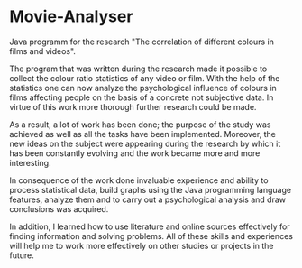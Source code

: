 Movie-Analyser
==============

Java programm for the research "The correlation of different colours in films and videos".

The program that was written during the research made it possible to collect the colour ratio statistics of any video or film. With the help of the statistics one can now analyze the psychological influence of colours in films affecting people on the basis of a concrete not subjective data. In virtue of this work more thorough further research could be made.

As a result, a lot of work has been done; the purpose of the study was achieved as well as all the tasks have been implemented. Moreover, the new ideas on the subject were appearing during the research by which it has been constantly evolving and the work became more and more interesting.

In consequence of the work done invaluable experience and ability to process statistical data, build graphs using the Java programming language features, analyze them and to carry out a psychological analysis and draw conclusions was acquired.

In addition, I learned how to use literature and online sources effectively for finding information and solving problems. All of these skills and experiences will help me to work more effectively on other studies or projects in the future.
